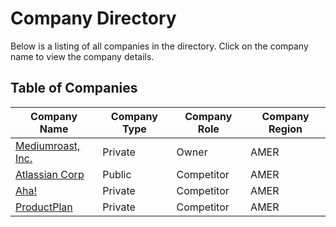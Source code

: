 
# Company Directory
Below is a listing of all companies in the directory. Click on the company name to view the company details.

## Table of Companies
 | Company Name | Company Type | Company Role | Company Region | 
 |  ---  |  ---  |  ---  |  ---  | 
 |  [Mediumroast, Inc.](/MediumroastInc)  | Private | Owner | AMER | 
 |  [Atlassian Corp](/AtlassianCorp)  | Public | Competitor | AMER | 
 |  [Aha!](/Aha)  | Private | Competitor | AMER | 
 |  [ProductPlan](/ProductPlan)  | Private | Competitor | AMER | 
